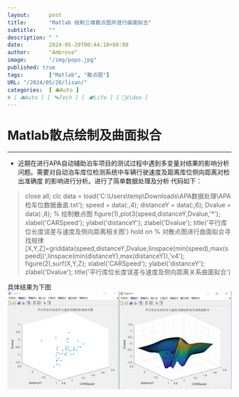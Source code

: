 ```yaml
---
layout:      post
title:       "Matlab 绘制三维散点图并进行曲面拟合"
subtitle:    ""
description: " "
date:        2024-05-20T00:44:18+08:00
author:      "Ambrose"
image:       "/img/popo.jpg"
published: true 
tags:        ["Matlab", "散点图"]
URL: "/2024/05/20/lisan/"
categories:  [ 🚘Auto ]
# [ 🚘Auto ] [ 🛰️Tech ] [ 🏕️Life ] [ 🎥Video ]
---
```


# Matlab散点绘制及曲面拟合
***
* 近期在进行APA自动辅助泊车项目的测试过程中遇到多变量对结果的影响分析问题。需要对自动泊车库位检测系统中车辆行驶速度及距离库位侧向距离对检出准确度 的影响进行分析。进行了简单数据处理及分析
代码如下：
> close all; clc
data = load('C:\Users\temp\Downloads\APA数据处理\APA检车位数据垂直.txt');
speed = data(:,4);
distanceY = data(:,6);
Dvalue = data(:,8);
% 绘制散点图
figure(1),plot3(speed,distanceY,Dvalue,'*');
xlabel('CARSpeed');
ylabel('distanceY');
zlabel('Dvalue');
title('平行库位长度误差与速度及侧向距离相关图')
hold on
% 对散点图进行曲面拟合寻找规律
[X,Y,Z]=griddata(speed,distanceY,Dvalue,linspace(min(speed),max(speed))',linspace(min(distanceY),max(distanceY)),'v4');
figure(2),surf(X,Y,Z);
xlabel('CARSpeed');
ylabel('distanceY');
zlabel('Dvalue');
title('平行库位长度误差与速度及侧向距离关系曲面拟合')


具体结果为下图
![在这里插入图片描述](pic/lisan.png)




